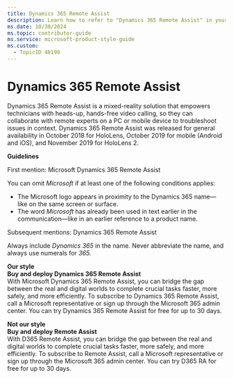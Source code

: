 ```yaml
---
title: Dynamics 365 Remote Assist
description: Learn how to refer to "Dynamics 365 Remote Assist" in your content.
ms.date: 10/30/2024
ms.topic: contributor-guide
ms.service: microsoft-product-style-guide
ms.custom:
  - TopicID 48199
---
```



# Dynamics 365 Remote Assist

Dynamics 365 Remote Assist is a mixed-reality solution that empowers technicians with heads-up, hands-free video calling, so they can collaborate with remote experts on a PC or mobile device to troubleshoot issues in context. Dynamics 365 Remote Assist was released for general availability in October 2018 for HoloLens, October 2019 for mobile (Android and iOS), and November 2019 for HoloLens 2.

**Guidelines**

First mention: Microsoft Dynamics 365 Remote Assist

You can omit *Microsoft* if at least one of the following conditions applies:

- The Microsoft logo appears in proximity to the Dynamics 365 name—like on the same screen or surface.  
- The word *Microsoft* has already been used in text earlier in the communication—like in an earlier reference to a product name.

Subsequent mentions: Dynamics 365 Remote Assist  

Always include *Dynamics 365* in the name. Never abbreviate the name, and always use numerals for *365.*

**Our style**  
**Buy and deploy Dynamics 365 Remote Assist**  
With Microsoft Dynamics 365 Remote Assist, you can bridge the gap between the real and digital worlds to complete crucial tasks faster, more safely, and more efficiently. To subscribe to Dynamics 365 Remote Assist, call a Microsoft representative or sign up through the Microsoft 365 admin center. You can try Dynamics 365 Remote Assist for free for up to 30 days.

**Not our style**  
**Buy and deploy Remote Assist**  
With D365 Remote Assist, you can bridge the gap between the real and digital worlds to complete crucial tasks faster, more safely, and more efficiently. To subscribe to Remote Assist, call a Microsoft representative or sign up through the Microsoft 365 admin center. You can try D365 RA for free for up to 30 days.  